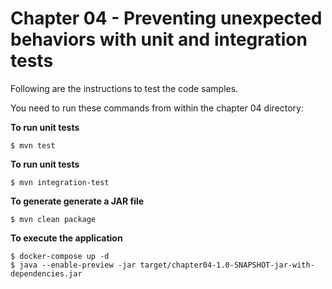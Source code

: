 # Chapter 04 - Preventing unexpected behaviors with unit and integration tests
Following are the instructions to test the code samples.

You need to run these commands from within the chapter 04 directory:

**To run unit tests**
```
$ mvn test
```

**To run unit tests**
```
$ mvn integration-test
```

**To generate generate a JAR file**
```
$ mvn clean package
```

**To execute the application**
```
$ docker-compose up -d
$ java --enable-preview -jar target/chapter04-1.0-SNAPSHOT-jar-with-dependencies.jar  

```